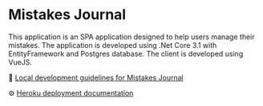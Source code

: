 # Mistakes Journal

This application is an SPA application designed to help users manage their mistakes.
The application is developed using .Net Core 3.1 with EntityFramework and Postgres database. The client
is developed using VueJS.

:rocket: [Local development guidelines for Mistakes Journal](docs/local-development.md)

:gear: [Heroku deployment documentation](docs/heroku-deployment.md)
